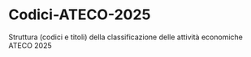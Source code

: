 # Codici-ATECO-2025
Struttura (codici e titoli) della classificazione delle attività economiche ATECO 2025
